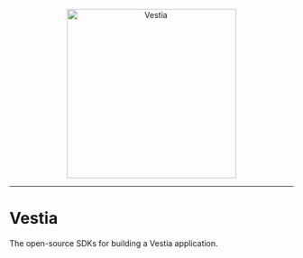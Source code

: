 <p align="center">
  <a href="https://vestia.dev/">
    <img alt="Vestia" src="https://raw.githubusercontent.com/example.svg" width="300" />
  </a>
</p>

---
# Vestia

The open-source SDKs for building a Vestia application.
